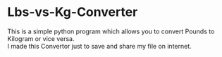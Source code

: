 # Lbs-vs-Kg-Converter
This is a simple python program which allows you to convert Pounds to Kilogram or vice versa.  
I made this Convertor just to save and share my file on internet.
